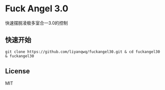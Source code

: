 # Fuck Angel 3.0
快速摆脱凌极多室合一3.0的控制


## 快速开始

```
git clone https://github.com/liyanqwq/fuckangel30.git & cd fuckangel30 & fuckangel30
```

## License

MIT
